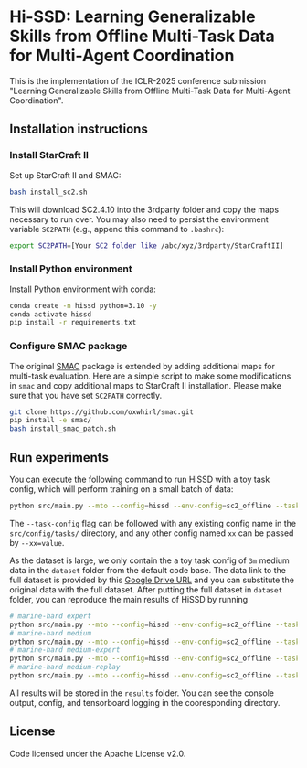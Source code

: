 # Hi-SSD: Learning Generalizable Skills from Offline Multi-Task Data for Multi-Agent Coordination

This is the implementation of the ICLR-2025 conference submission "Learning Generalizable Skills from Offline Multi-Task Data for Multi-Agent Coordination".

## Installation instructions

### Install StarCraft II

Set up StarCraft II and SMAC:

```bash
bash install_sc2.sh
```

This will download SC2.4.10 into the 3rdparty folder and copy the maps necessary to run over. You may also need to persist the environment variable `SC2PATH` (e.g., append this command to `.bashrc`):

```bash
export SC2PATH=[Your SC2 folder like /abc/xyz/3rdparty/StarCraftII]
```

### Install Python environment

Install Python environment with conda:

```bash
conda create -n hissd python=3.10 -y
conda activate hissd
pip install -r requirements.txt
```

### Configure SMAC package

The original [SMAC](https://github.com/oxwhirl/smac) package is extended by adding additional maps for multi-task evaluation. Here are a simple script to make some modifications in `smac` and copy additional maps to StarCraft II installation. Please make sure that you have set `SC2PATH` correctly.

```bash
git clone https://github.com/oxwhirl/smac.git
pip install -e smac/
bash install_smac_patch.sh
```

## Run experiments

You can execute the following command to run HiSSD with a toy task config, which will perform training on a small batch of data:

```bash
python src/main.py --mto --config=hissd --env-config=sc2_offline --task-config=toy --seed=1
```

The `--task-config` flag can be followed with any existing config name in the `src/config/tasks/` directory, and any other config named `xx` can be passed by `--xx=value`. 

As the dataset is large, we only contain the a toy task config of `3m` medium data in the `dataset` folder from the default code base. The data link to the full dataset is provided by this [Google Drive URL](https://drive.google.com/file/d/1BZSNaAzEN7nAGthsDCpIxXOo1oVoLdqP/view?usp=share_link) and you can substitute the original data with the full dataset. After putting the full dataset in `dataset` folder, you can reproduce the main results of HiSSD by running

```bash
# marine-hard expert
python src/main.py --mto --config=hissd --env-config=sc2_offline --task-config=marine-hard-expert --seed=1
# marine-hard medium
python src/main.py --mto --config=hissd --env-config=sc2_offline --task-config=marine-hard-medium --seed=1
# marine-hard medium-expert
python src/main.py --mto --config=hissd --env-config=sc2_offline --task-config=marine-hard-medium-expert --seed=1
# marine-hard medium-replay
python src/main.py --mto --config=hissd --env-config=sc2_offline --task-config=marine-hard-medium-replay --seed=1

```

All results will be stored in the `results` folder. You can see the console output, config, and tensorboard logging in the cooresponding directory.

## License

Code licensed under the Apache License v2.0.
